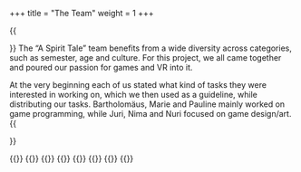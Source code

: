 ﻿+++
title = "The Team"
weight = 1
+++

{{<section title="The Team">}}
The “A Spirit Tale” team benefits from a wide diversity across categories, such as semester, age and culture. For this project, 
we all came together and poured our passion for games and VR into it.

At the very beginning each of us stated what kind of tasks they were interested in working on, which we then used as a guideline, 
while distributing our tasks. Bartholomäus, Marie and Pauline mainly worked on game programming, while Juri, Nima and Nuri focused on game design/art.
{{</section >}}

{{<gallery>}}
{{<team-member image="portrait_01.jpg" name="Bartholomäus Berresheim">}}
{{<team-member image="portrait_02.jpg" name="Juri Wiechmann">}}
{{<team-member image="portrait_03.jpg" name="Marie Lencer">}}
{{<team-member image="portrait_04.jpg" name="Nima Azimihashemi">}}
{{<team-member image="portrait_05.jpg" name="Nuri Son">}}
{{<team-member image="portrait_06.jpg" name="Pauline Röhr">}}
{{</gallery>}}